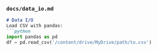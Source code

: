 
### `docs/data_io.md`
```markdown
# Data I/O
Load CSV with pandas:
```python
import pandas as pd
df = pd.read_csv('/content/drive/MyDrive/path/to.csv')
